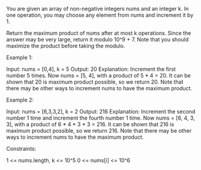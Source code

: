 You are given an array of non-negative integers nums and an integer k. In one
operation, you may choose any element from nums and increment it by 1.

Return the maximum product of nums after at most k operations. Since the
answer may be very large, return it modulo 10^9 + 7. Note that you should
maximize the product before taking the modulo. 


Example 1:


Input: nums = [0,4], k = 5
Output: 20
Explanation: Increment the first number 5 times.
Now nums = [5, 4], with a product of 5 * 4 = 20.
It can be shown that 20 is maximum product possible, so we return 20.
Note that there may be other ways to increment nums to have the maximum
product.


Example 2:


Input: nums = [6,3,3,2], k = 2
Output: 216
Explanation: Increment the second number 1 time and increment the fourth
number 1 time.
Now nums = [6, 4, 3, 3], with a product of 6 * 4 * 3 * 3 = 216.
It can be shown that 216 is maximum product possible, so we return 216.
Note that there may be other ways to increment nums to have the maximum
product.



Constraints:


1 <= nums.length, k <= 10^5
0 <= nums[i] <= 10^6




